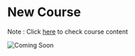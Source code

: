 # New Course

Note : Click [here](https://www.cipher2infinity.com/courses) to check course content 

![Coming Soon](https://user-images.githubusercontent.com/51408809/117524564-8b9db800-afdb-11eb-93c9-6f3e799cecde.png)
